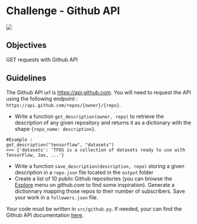 # Challenge - Github API

![](https://dyw7ncnq1en5l.cloudfront.net/optim/news/75/75755/-c-github.jpg?ixlib=rb-1.2.1&ixid=eyJhcHBfaWQiOjEyMDd9&auto=format&fit=crop&w=1489&q=80)

## Objectives

GET requests with Github API

## Guidelines

The Github API url is https://api.github.com. You will need to request the API using the following endpoint : `https://api.github.com/repos/{owner}/{repo}`.

- Write a function `get_description(owner, repo)` to retrieve the description of any given repository and returns it as a dictionary with the shape `{repo_name: description}`.
```
#Example : 
get_description("tensorflow", "datasets")
>>> {'datasets': 'TFDS is a collection of datasets ready to use with TensorFlow, Jax, ...'}
```

- Write a function `save_description(description, repo)` storing a given description in a `repo.json` file located in the `output` folder
- Create a list of 10 public Github repositories (you can browse the [Explore](https://github.com/explore) menu on github.com to find some inspiration). Generate a dictionnary mapping those repos to their number of subscribers. Save your work in a `followers.json` file.

Your code must be written in `src/github.py`. If needed, your can find the Github API documentation [here](https://developer.github.com/v3/).